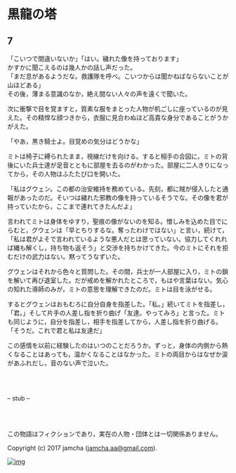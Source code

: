 

# 黒龍の塔


## 7

「こいつで間違いないか」「はい。穢れた像を持っております」  
かすかに聞こえるのは幾人かの話し声だった。  
「まだ息があるようだな。救護隊を呼べ。こいつからは聞かねばならないことが山ほどある」  
その後，薄まる意識のなか，絶え間ない人々の声を遠くで聞いた。  

次に衝撃で目を覚ますと，質素な服をまとった人物が机ごしに座っているのが見えた。その精悍な顔つきから，衣服に見合わぬほど高貴な身分であることがうかがえた。  

「やあ，黒き騎士よ。目覚めの気分はどうかな」  

ミトは椅子に縛られたまま，視線だけを向ける。すると相手の合図に，ミトの背後にいた兵士達が足音とともに部屋を去るのがわかった。部屋に二人きりになってから，その人物はふたたび口を開いた。  

「私はグウェン。この都の治安維持を務めている。先刻，都に賊が侵入したと通報があったのだ。そいつは穢れた邪教の像を持っているそうでな。その像を君が持っていたから，ここまで連れてきたんだよ」  

言われてミトは身体をゆすり，聖痕の像がないのを知る。憎しみを込めた目でにらむと，グウェンは「早とちりするな。奪ったわけではない」と言い，続けて，「私は君がよそで言われているような悪人だとは思っていない。協力してくれれば縄も解くし，持ち物も返そう」と交渉を持ちかけてきた。今のミトにそれを拒むだけの武力はない。黙ってうなずいた。  

グウェンはそれから色々と質問した。その間，兵士が一人部屋に入り，ミトの鎖を解いて再び退室した。だが戒めを解かれたところで，もはや言葉はない。気心の知れた導師のみが，ミトの意思を理解できたのだ。ミトは目を泳がせる。  

するとグウェンはおもむろに自分自身を指差した。「私。」続いてミトを指差し，「君。」そして片手の人差し指を折り曲げ「友達。やってみろ」と言った。ミトも同じように，自分を指差し，相手を指差してから，人差し指を折り曲げる。「そうだ。これで君と私は友達だ」  

この感情を以前に経験したのはいつのことだろうか。ずっと，身体の内側から熱くなることはあっても，温かくなることはなかった。ミトの両目からはなぜか涙があふれだし，音のない声で泣いた。  

<br>  

<br>  

&#x2013; stub &#x2013;  

<br>  
<br>  

この物語はフィクションであり，実在の人物・団体とは一切関係ありません。  

Copyright (c) 2017 jamcha (jamcha.aa@gmail.com).  

[![img](http://i.creativecommons.org/l/by-nc-sa/4.0/88x31.png)](http://creativecommons.org/licenses/by-nc-sa/4.0/deed)  

